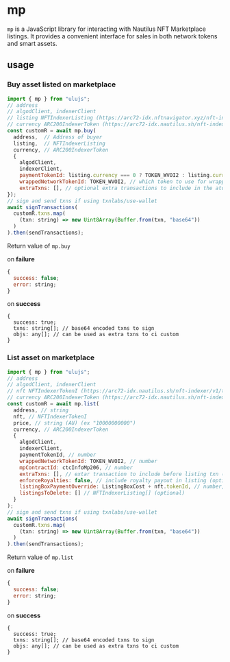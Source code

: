 # mp

`mp` is a JavaScript library for interacting with Nautilus NFT Marketplace listings. It provides a convenient interface for sales in both network tokens and smart assets.

## usage

### Buy asset listed on marketplace 

```javascript
import { mp } from "ulujs";
// address 
// algodClient, indexerClient
// listing NFTIndexerListing (https://arc72-idx.nftnavigator.xyz/nft-indexer/v1/mp/listings?active=true)
// currency ARC200IndexerToken (https://arc72-idx.nautilus.sh/nft-indexer/v1/arc200/tokens?contractId=51060671)
const customR = await mp.buy(
  address,  // Address of buyer
  listing,  // NFTIndexerListing
  currency, // ARC200IndexerToken
  {
    algodClient,
    indexerClient,
    paymentTokenId: listing.currency === 0 ? TOKEN_WVOI2 : listing.currency, // which token to use for payment with network token as wrapped network 
    wrappedNetworkTokenId: TOKEN_WVOI2, // which token to use for wrapped network token
    extraTxns: [], // optional extra transactions to include in the atomic transfer such voi swap to payment token if available
});
// sign and send txns if using txnlabs/use-wallet
await signTransactions(
  customR.txns.map(
    (txn: string) => new Uint8Array(Buffer.from(txn, "base64"))
  )
).then(sendTransactions);
```

Return value of `mp.buy`

on **failure**

```javascript
{
  success: false;
  error: string;
}
```

on **success**

```
{
  success: true;
  txns: string[]; // base64 encoded txns to sign
  objs: any[]; // can be used as extra txns to ci custom
}
```

### List asset on marketplace 

```javascript
import { mp } from "ulujs";
// address 
// algodClient, indexerClient
// nft NFTIndexerTokenI (https://arc72-idx.nautilus.sh/nft-indexer/v1/tokens?limit=1)
// currency ARC200IndexerToken (https://arc72-idx.nautilus.sh/nft-indexer/v1/arc200/tokens?contractId=51060671)
const customR = await mp.list(
  address, // string
  nft, // NFTIndexerTokenI
  price, // string (AU) (ex "10000000000")
  currency, // ARC200IndexerToken
  {
    algodClient, 
    indexerClient,  
    paymentTokenId, // number
    wrappedNetworkTokenId: TOKEN_WVOI2, // number 
    mpContractId: ctcInfoMp206, // number 
    extraTxns: [], // extar transaction to include before listing txn (optional)
    enforceRoyalties: false, // include royalty payout in listing (optional, default=false) 
    listingBoxPaymentOverride: ListingBoxCost + nft.tokenId, // number, n >= ListingBoxCost (optional)
    listingsToDelete: [] // NFTIndexerListing[] (optional)
  }
);
// sign and send txns if using txnlabs/use-wallet
await signTransactions(
  customR.txns.map(
    (txn: string) => new Uint8Array(Buffer.from(txn, "base64"))
  )
).then(sendTransactions);
```

Return value of `mp.list`

on **failure**

```javascript
{
  success: false;
  error: string;
}
```

on **success**

```
{
  success: true;
  txns: string[]; // base64 encoded txns to sign
  objs: any[]; // can be used as extra txns to ci custom
}
```
